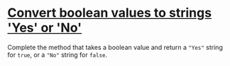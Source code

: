 # [Convert boolean values to strings 'Yes' or 'No'](https://www.codewars.com/kata/53369039d7ab3ac506000467/train/swift)

Complete the method that takes a boolean value and return a `"Yes"` string for `true`, or a `"No"` string for `false`.
